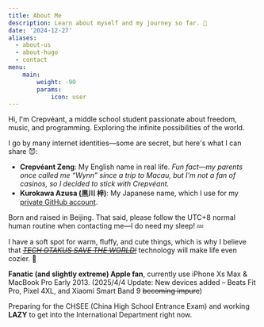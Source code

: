 ```yaml
---
title: About Me
description: Learn about myself and my journey so far. 🧐
date: '2024-12-27'
aliases:
  - about-us
  - about-hugo
  - contact
menu:
    main: 
        weight: -90
        params:
            icon: user
---
```


Hi, I'm Crepvéant, a middle school student passionate about freedom, music, and programming. Exploring the infinite possibilities of the world.

I go by many internet identities—some are secret, but here's what I can share 😈:

- **Crepvéant Zeng**: My English name in real life. 
  *Fun fact—my parents once called me “Wynn” since a trip to Macau, but I’m not a fan of casinos, so I decided to stick with Crepvéant.*
- **Kurokawa Azusa (黒川 梓)**: My Japanese name, which I use for my [private GitHub account](https://github.com/kuroazusa).

Born and raised in Beijing. That said, please follow the UTC+8 normal human routine when contacting me—I do need my sleep! 💤

I have a soft spot for warm, fluffy, and cute things, which is why I believe that [<i>~~TECH OTAKUS SAVE THE WORLD!~~</i>](https://www.mihoyo.com/en) technology will make life even cozier. 🐾

**Fanatic (and slightly extreme) Apple fan**, currently use iPhone Xs Max & MacBook Pro Early 2013.
(2025/4/4 Update: New devices added – Beats Fit Pro, Pixel 4XL, and Xiaomi Smart Band 9 ~~becoming impure~~)

Preparing for the CHSEE (China High School Entrance Exam) and working **LAZY** to get into the International Department right now.